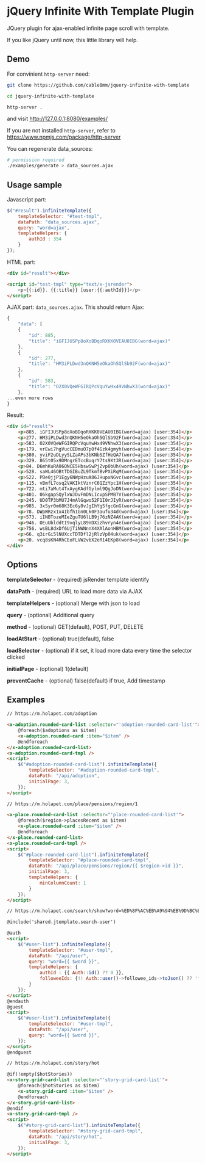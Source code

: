jQuery Infinite With Template Plugin
======================

JQuery plugin for ajax-enabled infinite page scroll with template.

If you like jQuery until now, this little library will help.

## Demo

For convinient `http-server` need:

```bash
git clone https://github.com/cable8mm/jquery-infinite-with-template

cd jquery-infinite-with-template

http-server .
```

and visit http://127.0.0.1:8080/examples/

If you are not installed `http-server`, refer to https://www.npmjs.com/package/http-server

You can regenerate data_sources:

```bash
# permission required
./examples/generate > data_sources.ajax
```

## Usage sample

Javascript part:

```Javascript
$("#result").infiniteTemplate({
	templateSelector: "#test-tmpl",
	dataPath: "data_sources.ajax",
	query: "word=ajax",
	templateHelpers: {
		authId : 354
	}
});
```

HTML part:

```html
<div id="result"></div>

<script id="test-tmpl" type="text/x-jsrender">
	<p>{{:id}}. {{:title}} [user:{{:authId}}]</p>
</script>
```

AJAX part: `data_sources.ajax`. This should return Ajax:

```javascript
{
	"data": [
	{
		"id": 885,
		"title": "iGFIJUSPp8oXoBDqoRXKK0VEAU0IBG(word=ajax)"
	},
	{
		"id": 277,
		"title": "HM3iPLDwd3nQKNH5eOkaOh5QlSb92F(word=ajax)"
	},
	{
		"id": 583,
		"title": "O2X0VQeWFGIRQPcVquYwHx49VNhwX3(word=ajax)"
	},
...even more rows
}
```

Result:

```html
<div id="result">
	<p>885. iGFIJUSPp8oXoBDqoRXKK0VEAU0IBG(word=ajax) [user:354]</p>
	<p>277. HM3iPLDwd3nQKNH5eOkaOh5QlSb92F(word=ajax) [user:354]</p>
	<p>583. O2X0VQeWFGIRQPcVquYwHx49VNhwX3(word=ajax) [user:354]</p>
	<p>179. vrEwi7hgVucCEDmuO7pOf4Gzk4gmyh(word=ajax) [user:354]</p>
	<p>380. yviF2uDLyySLZaAPs3bKNbSZfHeQA7(word=ajax) [user:354]</p>
	<p>329. 865t05x9DMngrETccBuqrY7ts9Xt3R(word=ajax) [user:354]</p>
	<p>84. D6mhKuRA06ONCE5HbswSwPjZvp0bUh(word=ajax) [user:354]</p>
	<p>528. saWL46OBtTDGIBuZL9TkmfBvPXiRqM(word=ajax) [user:354]</p>
	<p>522. PBe0jjP1Egy6NWpHzuA86JHupxNGvc(word=ajax) [user:354]</p>
	<p>115. vBmfL7osq2VAKIktVznrC6QZzYpc1H(word=ajax) [user:354]</p>
	<p>722. mti7aMut4TxAygKAdfGylml9QgJoDN(word=ajax) [user:354]</p>
	<p>401. 06kgapSQylxWJOvFmDNLIcvpSPMB7V(word=ajax) [user:354]</p>
	<p>245. UD0TP3bMU7J4mAlGqwo52F1I0rJIyR(word=ajax) [user:354]</p>
	<p>985. 3xSyr0m68K3Ec6y8vJgIhYgSfgcGnG(word=ajax) [user:354]</p>
	<p>78. DWpWRzx1x4Ibfh1Gn0Lk0F3aufu34d(word=ajax) [user:354]</p>
	<p>573. iINBTozeMIeZguTU6lLB9j76zNZ4AK(word=ajax) [user:354]</p>
	<p>946. OEuUblddtI9vqlyL89nDXizhvryn4e(word=ajax) [user:354]</p>
	<p>756. wsBL8dxDf6UjTiNWNnnX4XAlAonHBM(word=ajax) [user:354]</p>
	<p>66. q3irGi5lNUXccTDTDfl2jRlzVp04uk(word=ajax) [user:354]</p>
	<p>20. vcq8sKN4RhCEoFLVW2vbX2eR14EKp8(word=ajax) [user:354]</p>
</div>
```

## Options

**templateSelector** - (required) jsRender template identify

**dataPath** - (required) URL to load more data via AJAX

**templateHelpers** - (optional) Merge with json to load

**query** - (optional) Additional query

**method** - (optional) GET(default), POST, PUT, DELETE

**loadAtStart** - (optional) true(default), false

**loadSelector** - (optional) if it set, it load more data every time the selector clicked

**initialPage** - (optional) 1(default)

**preventCache** - (optional) false(default) if true, Add timestamp

## Examples

```html
// https://m.holapet.com/adoption

<x-adoption.rounded-card-list :selector="'adoption-rounded-card-list'">
    @foreach($adoptions as $item)
    <x-adoption.rounded-card :item="$item" />
    @endforeach
</x-adoption.rounded-card-list>
<x-adoption.rounded-card-tmpl />
<script>
    $("#adoption-rounded-card-list").infiniteTemplate({
        templateSelector: "#adoption-rounded-card-tmpl",
        dataPath: "/api/adoption",
        initialPage: 3,
    });
</script>
```

```html
// https://m.holapet.com/place/pensions/region/1

<x-place.rounded-card-list :selector="'place-rounded-card-list'">
    @foreach($region->placesRecent as $item)
    <x-place.rounded-card :item="$item" />
    @endforeach
</x-place.rounded-card-list>
<x-place.rounded-card-tmpl />
<script>
    $("#place-rounded-card-list").infiniteTemplate({
        templateSelector: "#place-rounded-card-tmpl",
        dataPath: "/api/place/pensions/region/{{ $region->id }}",
        initialPage: 3,
        templateHelpers: {
            minColumnCount: 1
        }
    });
</script>
```

```html
// https://m.holapet.com/search/show?word=%ED%8F%AC%EB%A9%94%EB%9D%BC%EB%8B%88%EC%95%88

@include('shared.jtemplate.search-user')

@auth
<script>
    $("#user-list").infiniteTemplate({
        templateSelector: "#user-tmpl",
        dataPath: "/api/user",
        query: "word={{ $word }}",
        templateHelpers: {
            authId : {{ Auth::id() ?? 0 }},
            followeeIds: {!! Auth::user()->followee_ids->toJson() ?? 'false' !!}
        }
    });
</script>
@endauth
@guest
<script>
    $("#user-list").infiniteTemplate({
        templateSelector: "#user-tmpl",
        dataPath: "/api/user",
        query: "word={{ $word }}",
    });
</script>
@endguest
```

```html
// https://m.holapet.com/story/hot

@if(!empty($hotStories))
<x-story.grid-card-list :selector="'story-grid-card-list'">
    @foreach($hotStories as $item)
    <x-story.grid-card :item="$item" />
    @endforeach
</x-story.grid-card-list>
@endif
<x-story.grid-card-tmpl />
<script>
    $("#story-grid-card-list").infiniteTemplate({
        templateSelector: "#story-grid-card-tmpl",
        dataPath: "/api/story/hot",
        initialPage: 3,
    });
</script>
```